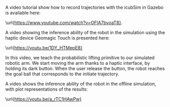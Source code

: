 
A video tutorial show how to record trajectories with the icubSim in Gazebo is available here:

 \url{https://www.youtube.com/watch?v=OFIA7bvoaT8}.
 
A video showing the inference ability of the robot in the simulation using the haptic device Geomagic Touch is presented here:

\url{https://youtu.be/1DY_HTMepE8}

In this video, we teach the probabilistic lifting primitive to our simulated robotic arm. We start moving the arm thanks to a haptic interface, by holding its dark button.
When the user release the button, the robot reaches the goal ball that corresponds to the initiate trajectory.

A video shows the inference ability of the robot in the offline simulation, with plot representations of the results:

\url{https://youtu.be/a_rTC1HAwPw}
